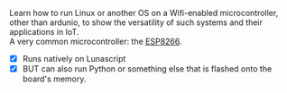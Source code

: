 Learn how to run Linux or another OS on a Wifi-enabled microcontroller, other than ardunio, to show the versatility of such systems and their applications in IoT.</br>
A very common microcontroller: the [ESP8266](https://www.espressif.com/en/products/hardware/esp8266ex/overview).</br>
- [x] Runs natively on Lunascript</br>
- [x] BUT can also run Python or something else that is flashed onto the board's memory.
